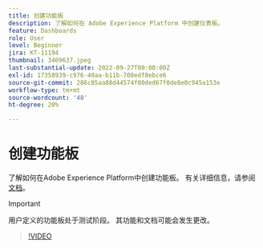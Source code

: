 ```yaml
---
title: 创建功能板
description: 了解如何在 Adobe Experience Platform 中创建仪表板。
feature: Dashboards
role: User
level: Beginner
jira: KT-11194
thumbnail: 3409637.jpeg
last-substantial-update: 2022-09-27T00:00:00Z
exl-id: 17358939-c976-40aa-b11b-708edf8ebce6
source-git-commit: 286c85aa88d44574f00ded67f0de8e0c945a153e
workflow-type: tm+mt
source-wordcount: '48'
ht-degree: 20%

---
```


# 创建功能板

了解如何在Adobe Experience Platform中创建功能板。 有关详细信息，请参阅[文档](https://experienceleague.adobe.com/docs/experience-platform/dashboards/user-defined-dashboards.html?lang=zh-Hans)。

>[!IMPORTANT]
>
>用户定义的功能板处于测试阶段。 其功能和文档可能会发生更改。

>[!VIDEO](https://video.tv.adobe.com/v/3413779/?learn=on&enablevpops&captions=chi_hans)

